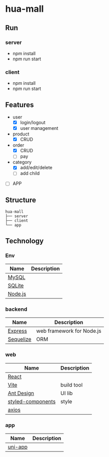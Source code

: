 # hua-mall

## Run

### server

- npm install
- npm run start

### client

- npm install
- npm run start

## Features

- user
  - [x] login/logout
  - [x] user management
- product
  - [x] CRUD
- order
  - [x] CRUD
  - [ ] pay
- category
  - [x] add/edit/delete
  - [ ] add child
- [ ] APP

## Structure

```text
hua-mall
├── server
├── client
└── app
```

## Technology

### Env

| Name                                        | Description |
| ------------------------------------------- | ----------- |
| [MySQL](https://www.mysql.com/)             |             |
| [SQLite](https://www.sqlite.org/index.html) |             |
| [Node.js](https://nodejs.org/en/)           |             |

### backend

| Name                                | Description               |
| ----------------------------------- | ------------------------- |
| [Express](http://expressjs.com/)    | web framework for Node.js |
| [Sequelize](https://sequelize.org/) | ORM                       |

### web

| Name                                                | Description |
| --------------------------------------------------- | ----------- |
| [React](https://reactjs.org/)                       |             |
| [Vite](https://vitejs.dev/)                         | build tool  |
| [Ant Design](https://ant.design/)                   | UI lib      |
| [styled-components](https://styled-components.com/) | style       |
| [axios](https://axios-http.com/)                    |             |

### app

| Name                                 | Description |
| ------------------------------------ | ----------- |
| [uni-app](https://uniapp.dcloud.io/) |             |
